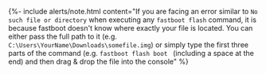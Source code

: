 {%- include alerts/note.html content="If you are facing an error similar to `No such file or directory` when executing any `fastboot flash` command,
it is because fastboot doesn't know where exactly your file is located. You can either pass the full path to it (e.g. `C:\Users\YourName\Downloads\somefile.img`)
or simply type the first three parts of the command (e.g. `fastboot flash boot ` (including a space at the end) and then drag & drop the file into the console" %}
